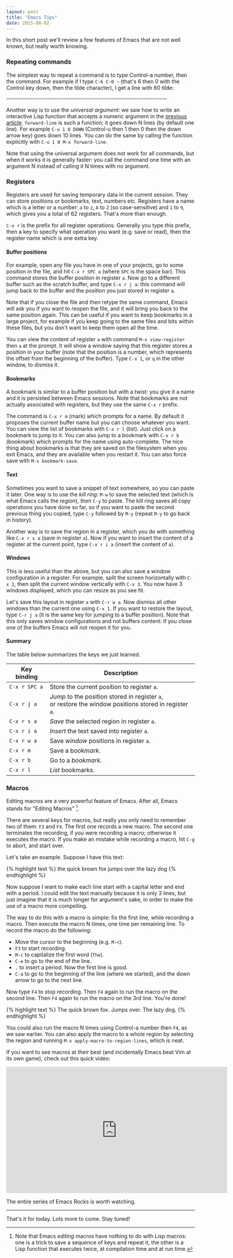 ```yaml
---
layout: post
title: "Emacs Tips"
date: 2015-08-02
---
```


In this short post we'll review a few features of Emacs that are not well
known, but really worth knowing.

### Repeating commands

The simplest way to repeat a command is to type Control-a number, then the
command. For example if I type `C-6 C-0 ~` (that's 6 then 0 with the Control
key down, then the tilde character), I get a line with 60 tilde:

```
~~~~~~~~~~~~~~~~~~~~~~~~~~~~~~~~~~~~~~~~~~~~~~~~~~~~~~~~~~~~
```

Another way is to use the *universal argument*: we saw how to write an
interactive Lisp function that accepts a numeric argument in the
[previous article](/2015/07/10/lisp-part-2). `forward-line` is such a function;
it goes down N lines (by default one line). For example `C-u 1 0 DOWN`
(Control-u then 1 then 0 then the down arrow key) goes down 10 lines. You can
do the same by calling the function explicitly with `C-u 1 0 M-x forward-line`.

Note that using the universal argument does not work for all commands, but when
it works it is generally faster: you call the command one time with an argument
N instead of calling it N times with no argument.

### Registers

Registers are used for saving temporary data in the current session. They can
store positions or bookmarks, text, numbers etc. Registers have a name which is
a letter or a number: `a` to `z`, `A` to `Z` (so case-sensitive) and `1`
to `9`, which gives you a total of 62 registers. That's more than enough.

`C-x r` is the prefix for all register operations. Generally you type this
prefix, then a key to specify what operation you want (e.g. save or read), then
the register name which is one extra key.

#### Buffer positions

For example, open any file you have in one of your projects, go to some
position in the file, and hit `C-x r SPC a` (where `SPC` is the space
bar). This command stores the buffer position in register `a`. Now go to a
different buffer such as the scratch buffer, and type `C-x r j a`: this command
will jump back to the buffer and the position you just stored in register `a`.

Note that if you close the file and then retype the same command, Emacs will
ask you if you want to reopen the file, and it will bring you back to the same
position again. This can be useful if you want to keep bookmarks in a large
project, for example if you keep going to the same files and bits within these
files, but you don't want to keep them open all the time.

You can view the content of register `a` with command `M-x view-register` then
`a` at the prompt. It will show a window saying that this register stores a
position in your buffer (note that the position is a number, which represents
the offset from the beginning of the buffer). Type `C-x 1`, or `q` in the other
window, to dismiss it.

#### Bookmarks

A bookmark is similar to a buffer position but with a twist: you give it a name
and it is persisted between Emacs sessions. Note that bookmarks are not
actually associated with registers, but they use the same `C-x r` prefix.

The command is `C-x r m` (mark) which prompts for a name. By default it
proposes the current buffer name but you can choose whatever you want. You can
view the list of bookmarks with `C-x r l` (list). Just click on a bookmark to
jump to it. You can also jump to a bookmark with `C-x r b` (bookmark) which
prompts for the name using auto-complete. The nice thing about bookmarks is
that they are saved on the filesystem when you exit Emacs, and they are
available when you restart it. You can also force save with `M-x
bookmark-save`.

#### Text

Sometimes you want to save a snippet of text somewhere, so you can paste it
later. One way is to use the *kill ring*: `M-w` to save the selected text
(which is what Emacs calls the *region*), then `C-y` to paste. The kill ring
saves all copy operations you have done so far, so if you want to paste the
second previous thing you copied, type `C-y` followed by `M-y` (repeat `M-y` to
go back in history).

Another way is to save the region in a register, which you do with something
like `C-x r s a` (save in register `a`). Now if you want to insert the content
of a register at the current point, type `C-x r i a` (insert the content of
`a`).

#### Windows

This is less useful than the above, but you can also save a window
configuration in a register. For example, split the screen horizontally with
`C-x 2`, then split the current window vertically with `C-x 3`. You now have 3
windows displayed, which you can resize as you see fit.

Let's save this layout in register `a` with `C-r w a`. Now dismiss all other
windows than the current one using `C-x 1`. If you want to restore the layout,
type `C-r j a` (it is the same key for jumping to a buffer position). Note that
this only saves window configurations and not buffers content: if you close one
of the buffers Emacs will not reopen it for you.

#### Summary

The table below summarizes the keys we just learned.

Key binding          | Description
---------------------|---------------------------------------------------------
`C-x r SPC a`        | Store the current position to register `a`.
`C-x r j a`          | *Jump* to the position stored in register `a`,<br> or restore the window positions stored in register `a`.
`C-x r s a`          | *Save* the selected region in register `a`.
`C-x r i a`          | *Insert* the text saved into register `a`.
`C-x r w a`          | Save *window* positions in register `a`.
`C-x r m`            | Save a book*mark*.
`C-x r b`            | Go to a *bookmark*.
`C-x r l`            | *List* bookmarks.

### Macros

Editing macros are a very powerful feature of Emacs. After all, Emacs stands
for "Editing Macros" [^fn-macros].

There are several keys for macros, but really you only need to remember two of
them: `F3` and `F4`. The first one records a new macro. The second one
terminates the recording, if you were recording a macro; otherwise it executes
the macro. If you make an mistake while recording a macro, hit `C-g` to abort,
and start over.

Let's take an example. Suppose I have this text:

{% highlight text %}
the quick brown fox
jumps over
the lazy dog
{% endhighlight %}

Now suppose I want to make each line start with a capital letter and end with a
period. I could edit the text manually because it is only 3 lines, but just
imagine that it is much longer for argument's sake, in order to make the use of
a macro more compelling.

The way to do this with a macro is simple: fix the first line, while recording
a macro. Then execute the macro N times, one time per remaining line. To record
the macro do the following:

- Move the cursor to the beginning (e.g. `M-<`).
- `F3` to start recording.
- `M-c` to capitalize the first word (`The`).
- `C-e` to go to the end of the line.
- `.` to insert a period. Now the first line is good.
- `C-a` to go to the beginning of the line (where we started), and the down
  arrow to go to the next line.

Now type `F4` to stop recording. Then `F4` again to run the macro on the second
line. Then `F4` again to run the macro on the 3rd line. You're done!

{% highlight text %}
The quick brown fox.
Jumps over.
The lazy dog.
{% endhighlight %}

You could also run the macro N times using Control-a number then `F4`, as we
saw earlier. You can also apply the macro to a whole region by selecting the
region and running `M-x apply-macro-to-region-lines`, which is neat.

If you want to see macros at their best (and incidentally Emacs beat Vim
at its own game), check out this quick video:

<iframe
  width="590"
  height="337"
  src="http://www.youtube.com/embed/dE2haYu0co8"
  frameborder="0"
  allowfullscreen>
</iframe>

The entire series of Emacs Rocks is worth watching.

-----
That's it for today. Lots more to come. Stay tuned!

[^fn-macros]: Note that Emacs *editing* macros have nothing to do with Lisp macros: one is a trick to save a sequence of keys and repeat it, the other is a Lisp function that executes twice, at compilation time and at run time.
